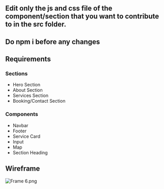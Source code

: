 ## Edit only the js and css file of the component/section that you want to contribute to in the src folder.
## Do npm i before any changes
## Requirements

### Sections

- Hero Section
- About Section
- Services Section
- Booking/Contact Section

### Components

- Navbar
- Footer
- Service Card
- Input
- Map
- Section Heading

## Wireframe

![Frame 6.png](https://s3.us-west-2.amazonaws.com/secure.notion-static.com/58f99c8f-954e-480d-8323-02fe04318afc/Frame_6.png?X-Amz-Algorithm=AWS4-HMAC-SHA256&X-Amz-Credential=AKIAT73L2G45O3KS52Y5%2F20211018%2Fus-west-2%2Fs3%2Faws4_request&X-Amz-Date=20211018T114759Z&X-Amz-Expires=86400&X-Amz-Signature=0ac314555700356b7788708b2da23f9fc8c332d97592c8beccc7efcb4fd882ac&X-Amz-SignedHeaders=host&response-content-disposition=filename%20%3D%22Frame%25206.png%22)
